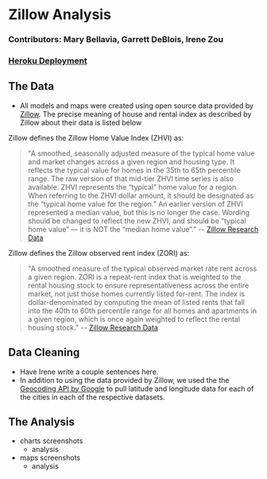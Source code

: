 # Zillow Analysis
### Contributors: Mary Bellavia, Garrett DeBlois, Irene Zou
### [Heroku Deployment](https://zillow-analysis.herokuapp.com/)

## The Data
* All models and maps were created using open source data provided by [Zillow](https://www.zillow.com/research/data/). The precise meaning of house and rental index as described by Zillow about their data is listed below

Zillow defines the Zillow Home Value Index (ZHVI) as:
> "A smoothed, seasonally adjusted measure of the typical home value and market changes across a given region and housing type. It reflects the typical value for homes in the 35th to 65th percentile range. The raw version of that mid-tier ZHVI time series is also available.
> ZHVI represents the “typical” home value for a region. When referring to the ZHVI dollar amount, it should be designated as the “typical home value for the region.” An earlier version of ZHVI represented a median value, but this is no longer the case. Wording should be changed to reflect the new ZHVI, and should be “typical home value” — it is NOT the “median home value”."
-- [Zillow Research Data](https://www.zillow.com/research/data/)

Zillow defines the Zillow observed rent index (ZORI) as:
>"A smoothed measure of the typical observed market rate rent across a given region. ZORI is a repeat-rent index that is weighted to the rental housing stock to ensure representativeness across the entire market, not just those homes currently listed for-rent. The index is dollar-denominated by computing the mean of listed rents that fall into the 40th to 60th percentile range for all homes and apartments in a given region, which is once again weighted to reflect the rental housing stock."
-- [Zillow Research Data](https://www.zillow.com/research/data/)

## Data Cleaning
* Have Irene write a couple sentences here.
* In addition to using the data provided by Zillow, we used the the [Geocoding API by Google](https://developers.google.com/maps/documentation/geocoding/start) to pull latitude and longitude data for each of the cities in each of the respective datasets.

## The Analysis
* charts screenshots
    * analysis
* maps screenshots
    * analysis
